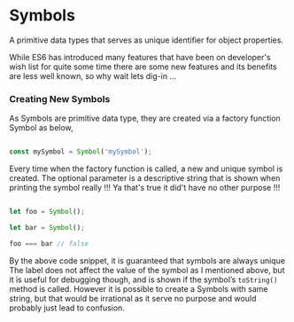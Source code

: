 # Symbols



A primitive data types that serves as unique identifier for object properties.



While ES6 has introduced many features that have been on developer's wish list for quite some time there are some new features and its benefits are less well known, so why wait lets dig-in ...



### Creating New Symbols



As Symbols are primitive data type, they are created via a factory function Symbol as below,



```js

const mySymbol = Symbol('mySymbol');

```



Every time when the factory function is called, a new and unique symbol is created. The optional parameter is a descriptive string that is shown when printing the symbol really !!! Ya that's true it did't have no other purpose !!!



```js

let foo = Symbol();

let bar = Symbol();

foo === bar // false

```



By the above code snippet, it is guaranteed that symbols are always unique The label does not affect the value of the symbol as I mentioned above, but it is useful for debugging though, and is shown if the symbol’s `toString()` method is called. However it is possible to create a Symbols with same string, but that would be irrational as it serve no purpose and would probably just lead to confusion.




